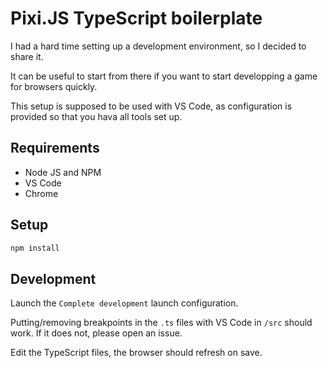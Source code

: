 # Pixi.JS TypeScript boilerplate

I had a hard time setting up a development environment, so I decided to share it.

It can be useful to start from there if you want to start developping a game for browsers quickly.

This setup is supposed to be used with VS Code, as configuration is provided so that you hava all tools set up.

## Requirements

-   Node JS and NPM
-   VS Code
-   Chrome

## Setup

```bash
npm install
```

## Development

Launch the `Complete development` launch configuration.

Putting/removing breakpoints in the `.ts` files with VS Code in `/src` should work.
If it does not, please open an issue.

Edit the TypeScript files, the browser should refresh on save.
